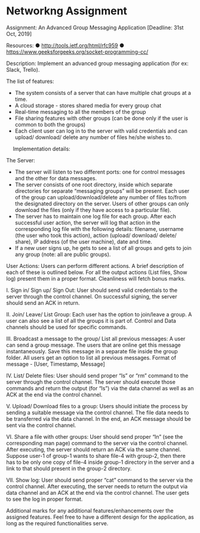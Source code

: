 # Networkng Assignment


Assignment: 
An Advanced Group Messaging Application [Deadline: 31st Oct, 2019]



Resources:
●	http://tools.ietf.org/html/rfc959
●	https://www.geeksforgeeks.org/socket-programming-cc/



Description:
Implement an advanced group messaging application (for ex: Slack, Trello). 

The list of features:
- The system consists of a server that can have multiple chat groups at a time.
-	A cloud storage - stores shared media for every group chat
-	Real-time messaging to all the members of the group
-	File sharing features with other groups (can be done only if the user is common to both the groups)
-	Each client user can log in to the server with valid credentials and can upload/ download/ delete any number of files he/she wishes to.





 
Implementation details:


The Server:
-	The server will listen to two different ports: one for control messages and the other for data messages.
-	The server consists of one root directory, inside which separate directories for separate “messaging groups” will be present. Each user of the group can upload/download/delete any number of files to/from the designated directory on the server. Users of other groups can only download the files (only if they have access to a particular file).
-	The server has to maintain one log file for each group. After each successful user action, the server will log that action in the corresponding log file with the following details: filename, username (the user who took this action), action (upload/ download/ delete/ share), IP address (of the user machine), date and time.
-	If a new user signs up, he gets to see a list of all groups and gets to join any group (note: all are public groups).


User Actions:
Users can perform different actions. A brief description of each of these is outlined below. For all the output actions (List files, Show log) present them in a proper format. Cleanliness will fetch bonus marks.

I.	Sign in/ Sign up/ Sign Out: User should send valid credentials to the server through the control channel. On successful signing, the server should send an ACK in return.

II.	Join/ Leave/ List Group: Each user has the option to join/leave a group. A user can also see a list of all the groups it is part of. Control and Data channels should be used for specific commands. 

III.	Broadcast a message to the group/ List all previous messages: A user can send a group message. The users that are online get this message instantaneously.
Save this message in a separate file inside the group folder. All users get an option to list all previous messages.
Format of message - [User, Timestamp, Message]

IV.	List/ Delete files: User should send proper “ls” or “rm” command to the server through the control channel. The server should execute those commands and return the output (for “ls”) via the data channel as well as an ACK at the end via the control channel.

V.	Upload/ Download files to a group: Users should initiate the process by sending a suitable message via the control channel. The file data needs to be transferred via the data channel. In the end, an ACK message should be sent via the control channel.

VI.	Share a file with other groups: User should send proper “ln” (see the corresponding man page) command to the server via the control channel. After executing, the server should return an ACK via the same channel. Suppose user-1 of group-1 wants to share file-4 with group-2, then there has to be only one copy of file-4 inside group-1 directory in the server and a link to that should present in the group-2 directory.

VII.	Show log: User should send proper “cat” command to the server via the control channel. After executing, the server needs to return the output via data channel and an ACK at the end via the control channel. The user gets to see the log in proper format.



Additional marks for any additional features/enhancements over the assigned features. Feel free to have a different design for the application, as long as the required functionalities serve.


